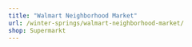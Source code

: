```yaml
---
title: "Walmart Neighborhood Market"
url: /winter-springs/walmart-neighborhood-market/
shop: Supermarkt
---
```

